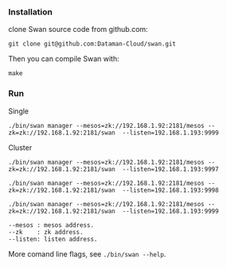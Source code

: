 ### Installation

clone Swan source code from github.com:
```
git clone git@github.com:Dataman-Cloud/swan.git
```
Then you can compile Swan with:
```
make
```

### Run

Single
```
./bin/swan manager --mesos=zk://192.168.1.92:2181/mesos --zk=zk://192.168.1.92:2181/swan  --listen=192.168.1.193:9999
```

Cluster
```
./bin/swan manager --mesos=zk://192.168.1.92:2181/mesos --zk=zk://192.168.1.92:2181/swan  --listen=192.168.1.193:9997
```
```
./bin/swan manager --mesos=zk://192.168.1.92:2181/mesos --zk=zk://192.168.1.92:2181/swan  --listen=192.168.1.193:9998
```
```
./bin/swan manager --mesos=zk://192.168.1.92:2181/mesos --zk=zk://192.168.1.92:2181/swan  --listen=192.168.1.193:9999
```

```
--mesos : mesos address.
--zk    : zk address.
--listen: listen address.
```

More comand line flags, see `./bin/swan --help`.

